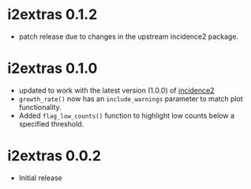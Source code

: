 # i2extras 0.1.2

* patch release due to changes in the upstream incidence2 package.

# i2extras 0.1.0

* updated to work with the latest version (1.0.0) of
[incidence2](https://CRAN.R-project.org/package=incidence2)
* `growth_rate()` now has an `include_warnings` parameter to match plot
functionality.
* Added `flag_low_counts()` function to highlight low counts below a specified
threshold.

# i2extras 0.0.2

* Initial release
